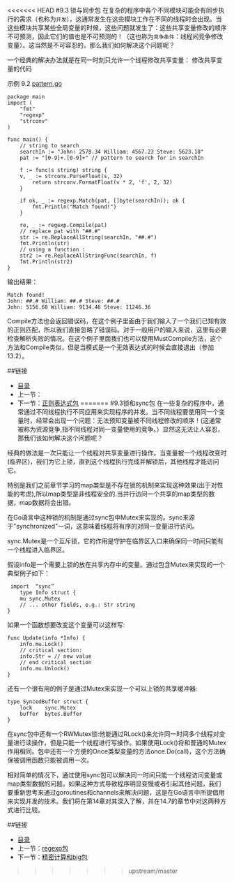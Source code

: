 <<<<<<< HEAD
#9.3 锁与同步包
在复杂的程序中各个不同模块可能会有同步执行的需求（也称为`并发`），这通常发生在这些模块工作在不同的线程时会出现。当这些模块共享某些全局变量的时候，这些问题就发生了：这些共享变量修改的顺序不可预测，因此它们的值也是不可预测的！（这也称为`竞争条件`：线程间竞争修改变量）。这当然是不可容忍的，那么我们如何解决这个问题呢？

一个经典的解决办法就是在同一时刻只允许一个线程修改共享变量： 修改共享变量的代码


示例 9.2 [pattern.go](exmaples/chapter_9/pattern.go)

    package main
    import (
    	"fmt"
    	"regexp"
    	"strconv"
    )
    
    func main() {
    	// string to search
    	searchIn := "John: 2578.34 William: 4567.23 Steve: 5623.18"
    	pat := "[0-9]+.[0-9]+" // pattern to search for in searchIn
    
    	f := func(s string) string {
    	v, _ := strconv.ParseFloat(s, 32)
    		return strconv.FormatFloat(v * 2, 'f', 2, 32)
    	}
    
    	if ok, _ := regexp.Match(pat, []byte(searchIn)); ok {
    		fmt.Println("Match found!")
    	}
    
    	re, _ := regexp.Compile(pat)
    	// replace pat with "##.#"
    	str := re.ReplaceAllString(searchIn, "##.#")
    	fmt.Println(str)
    	// using a function :
    	str2 := re.ReplaceAllStringFunc(searchIn, f)
    	fmt.Println(str2)
    }
    
输出结果：

	Match found!
	John: ##.# William: ##.# Steve: ##.#
	John: 5156.68 William: 9134.46 Steve: 11246.36

Compile方法也会返回错误码，在这个例子里面由于我们输入了一个我们已知有效的正则匹配，所以我们直接忽略了错误码。对于一般用户的输入来说，这里有必要检查解析失败的情况。在这个例子里面我们也可以使用MustCompile方法，这个方法和Compile类似，但是当模式是一个无效表达式的时候会直接退出（参加13.2）。

##链接
- [目录](directory.md)
- 上一节：[]()
- 下一节：[正则表达式包](09.2.md)
=======
#9.3锁和sync包
在一些复杂的程序中，通常通过不同线程执行不同应用来实现程序的并发。当不同线程要使用同一个变量时，经常会出现一个问题：无法预知变量被不同线程修改的顺序！(这通常被称为资源竞争,指不同线程对同一变量使用的竞争。）显然这无法让人容忍，那我们该如何解决这个问题呢？

经典的做法是一次只能让一个线程对共享变量进行操作。当变量被一个线程改变时(临界区)，我们为它上锁，直到这个线程执行完成并解锁后，其他线程才能访问它。

特别是我们之前章节学习的map类型是不存在锁的机制来实现这种效果(出于对性能的考虑),所以map类型是非线程安全的.当并行访问一个共享的map类型的数据，map数据将会出错。

在Go语言中这种锁的机制是通过sync包中Mutex来实现的。sync来源于"synchronized"一词，这意味着线程将有序的对同一变量进行访问。

sync.Mutex是一个互斥锁，它的作用是守护在临界区入口来确保同一时间只能有一个线程进入临界区。

假设info是一个需要上锁的放在共享内存中的变量。通过包含Mutex来实现的一个典型例子如下：
	
	 import  “sync”      	type Info struct {		mu sync.Mutex		// ... other fields, e.g.: Str string	}如果一个函数想要改变这个变量可以这样写:
	
	func Update(info *Info) {
		info.mu.Lock()        // critical section:        info.Str = // new value        // end critical section        info.mu.Unlock()	}还有一个很有用的例子是通过Mutex来实现一个可以上锁的共享缓冲器:
	type SyncedBuffer struct {
		lock 	sync.Mutex
		buffer  bytes.Buffer
	}

在sync包中还有一个RWMutex锁:他能通过RLock()来允许同一时间多个线程对变量进行读操作，但是只能一个线程进行写操作。如果使用Lock()将和普通的Mutex作用相同。包中还有一个方便的Once类型变量的方法once.Do(call)，这个方法确保被调用函数只能被调用一次。

相对简单的情况下，通过使用sync包可以解决同一时间只能一个线程访问变量或map类型数据的问题。如果这种方式导致程序明显变慢或者引起其他问题，我们要重新思考来通过goroutines和channels来解决问题，这是在Go语言中所提倡用来实现并发的技术。我们将在第14章对其深入了解，并在14.7的章节中对这两种方式进行比较。



##链接
- [目录](directory.md)
- 上一节：[regexp包](09.2.md)
- 下一节：[精密计算和big包](09.3.md)
>>>>>>> upstream/master

